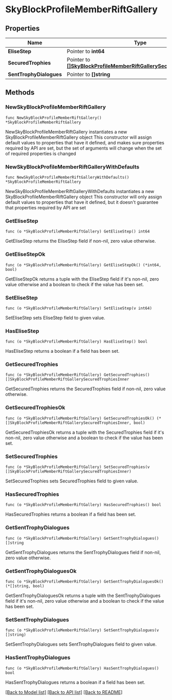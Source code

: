 # SkyBlockProfileMemberRiftGallery

## Properties

Name | Type | Description | Notes
------------ | ------------- | ------------- | -------------
**EliseStep** | Pointer to **int64** |  | [optional] 
**SecuredTrophies** | Pointer to [**[]SkyBlockProfileMemberRiftGallerySecuredTrophiesInner**](SkyBlockProfileMemberRiftGallerySecuredTrophiesInner.md) |  | [optional] 
**SentTrophyDialogues** | Pointer to **[]string** |  | [optional] 

## Methods

### NewSkyBlockProfileMemberRiftGallery

`func NewSkyBlockProfileMemberRiftGallery() *SkyBlockProfileMemberRiftGallery`

NewSkyBlockProfileMemberRiftGallery instantiates a new SkyBlockProfileMemberRiftGallery object
This constructor will assign default values to properties that have it defined,
and makes sure properties required by API are set, but the set of arguments
will change when the set of required properties is changed

### NewSkyBlockProfileMemberRiftGalleryWithDefaults

`func NewSkyBlockProfileMemberRiftGalleryWithDefaults() *SkyBlockProfileMemberRiftGallery`

NewSkyBlockProfileMemberRiftGalleryWithDefaults instantiates a new SkyBlockProfileMemberRiftGallery object
This constructor will only assign default values to properties that have it defined,
but it doesn't guarantee that properties required by API are set

### GetEliseStep

`func (o *SkyBlockProfileMemberRiftGallery) GetEliseStep() int64`

GetEliseStep returns the EliseStep field if non-nil, zero value otherwise.

### GetEliseStepOk

`func (o *SkyBlockProfileMemberRiftGallery) GetEliseStepOk() (*int64, bool)`

GetEliseStepOk returns a tuple with the EliseStep field if it's non-nil, zero value otherwise
and a boolean to check if the value has been set.

### SetEliseStep

`func (o *SkyBlockProfileMemberRiftGallery) SetEliseStep(v int64)`

SetEliseStep sets EliseStep field to given value.

### HasEliseStep

`func (o *SkyBlockProfileMemberRiftGallery) HasEliseStep() bool`

HasEliseStep returns a boolean if a field has been set.

### GetSecuredTrophies

`func (o *SkyBlockProfileMemberRiftGallery) GetSecuredTrophies() []SkyBlockProfileMemberRiftGallerySecuredTrophiesInner`

GetSecuredTrophies returns the SecuredTrophies field if non-nil, zero value otherwise.

### GetSecuredTrophiesOk

`func (o *SkyBlockProfileMemberRiftGallery) GetSecuredTrophiesOk() (*[]SkyBlockProfileMemberRiftGallerySecuredTrophiesInner, bool)`

GetSecuredTrophiesOk returns a tuple with the SecuredTrophies field if it's non-nil, zero value otherwise
and a boolean to check if the value has been set.

### SetSecuredTrophies

`func (o *SkyBlockProfileMemberRiftGallery) SetSecuredTrophies(v []SkyBlockProfileMemberRiftGallerySecuredTrophiesInner)`

SetSecuredTrophies sets SecuredTrophies field to given value.

### HasSecuredTrophies

`func (o *SkyBlockProfileMemberRiftGallery) HasSecuredTrophies() bool`

HasSecuredTrophies returns a boolean if a field has been set.

### GetSentTrophyDialogues

`func (o *SkyBlockProfileMemberRiftGallery) GetSentTrophyDialogues() []string`

GetSentTrophyDialogues returns the SentTrophyDialogues field if non-nil, zero value otherwise.

### GetSentTrophyDialoguesOk

`func (o *SkyBlockProfileMemberRiftGallery) GetSentTrophyDialoguesOk() (*[]string, bool)`

GetSentTrophyDialoguesOk returns a tuple with the SentTrophyDialogues field if it's non-nil, zero value otherwise
and a boolean to check if the value has been set.

### SetSentTrophyDialogues

`func (o *SkyBlockProfileMemberRiftGallery) SetSentTrophyDialogues(v []string)`

SetSentTrophyDialogues sets SentTrophyDialogues field to given value.

### HasSentTrophyDialogues

`func (o *SkyBlockProfileMemberRiftGallery) HasSentTrophyDialogues() bool`

HasSentTrophyDialogues returns a boolean if a field has been set.


[[Back to Model list]](../README.md#documentation-for-models) [[Back to API list]](../README.md#documentation-for-api-endpoints) [[Back to README]](../README.md)



